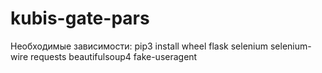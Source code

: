 # kubis-gate-pars
Необходимые зависимости:
pip3 install wheel flask selenium selenium-wire requests beautifulsoup4 fake-useragent